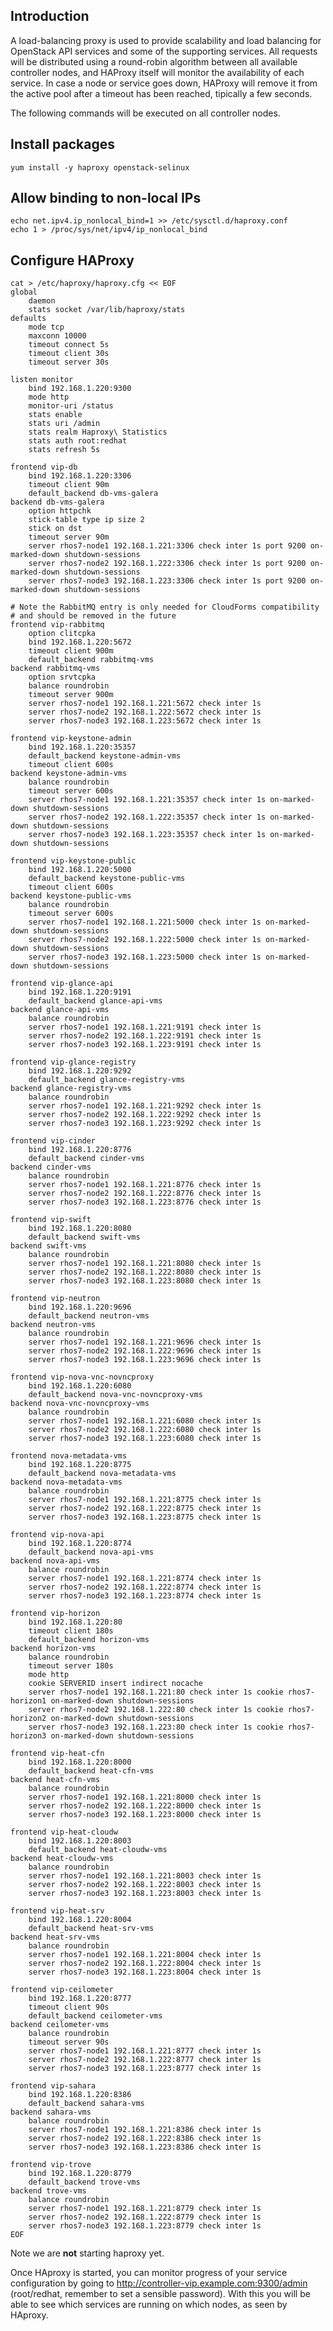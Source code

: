 Introduction
------------

A load-balancing proxy is used to provide scalability and load balancing for OpenStack API services and some of the supporting services. All requests will be distributed using a round-robin algorithm between all available controller nodes, and HAProxy itself will monitor the availability of each service. In case a node or service goes down, HAProxy will remove it from the active pool after a timeout has been reached, tipically a few seconds.

The following commands will be executed on all controller nodes.

Install packages
----------------

    yum install -y haproxy openstack-selinux

Allow binding to non-local IPs
------------------------------

    echo net.ipv4.ip_nonlocal_bind=1 >> /etc/sysctl.d/haproxy.conf
    echo 1 > /proc/sys/net/ipv4/ip_nonlocal_bind

Configure HAProxy
-----------------

    cat > /etc/haproxy/haproxy.cfg << EOF
    global
        daemon
        stats socket /var/lib/haproxy/stats
    defaults
        mode tcp
        maxconn 10000
        timeout connect 5s
        timeout client 30s
        timeout server 30s

    listen monitor
        bind 192.168.1.220:9300 
        mode http
        monitor-uri /status
        stats enable
        stats uri /admin
        stats realm Haproxy\ Statistics
        stats auth root:redhat
        stats refresh 5s

    frontend vip-db
        bind 192.168.1.220:3306
        timeout client 90m
        default_backend db-vms-galera
    backend db-vms-galera
        option httpchk
        stick-table type ip size 2
        stick on dst
        timeout server 90m
        server rhos7-node1 192.168.1.221:3306 check inter 1s port 9200 on-marked-down shutdown-sessions
        server rhos7-node2 192.168.1.222:3306 check inter 1s port 9200 on-marked-down shutdown-sessions
        server rhos7-node3 192.168.1.223:3306 check inter 1s port 9200 on-marked-down shutdown-sessions

    # Note the RabbitMQ entry is only needed for CloudForms compatibility
    # and should be removed in the future
    frontend vip-rabbitmq
        option clitcpka
        bind 192.168.1.220:5672
        timeout client 900m
        default_backend rabbitmq-vms
    backend rabbitmq-vms
        option srvtcpka
        balance roundrobin
        timeout server 900m
        server rhos7-node1 192.168.1.221:5672 check inter 1s
        server rhos7-node2 192.168.1.222:5672 check inter 1s
        server rhos7-node3 192.168.1.223:5672 check inter 1s

    frontend vip-keystone-admin
        bind 192.168.1.220:35357
        default_backend keystone-admin-vms
        timeout client 600s
    backend keystone-admin-vms
        balance roundrobin
        timeout server 600s
        server rhos7-node1 192.168.1.221:35357 check inter 1s on-marked-down shutdown-sessions
        server rhos7-node2 192.168.1.222:35357 check inter 1s on-marked-down shutdown-sessions
        server rhos7-node3 192.168.1.223:35357 check inter 1s on-marked-down shutdown-sessions

    frontend vip-keystone-public
        bind 192.168.1.220:5000
        default_backend keystone-public-vms
        timeout client 600s
    backend keystone-public-vms
        balance roundrobin
        timeout server 600s
        server rhos7-node1 192.168.1.221:5000 check inter 1s on-marked-down shutdown-sessions
        server rhos7-node2 192.168.1.222:5000 check inter 1s on-marked-down shutdown-sessions
        server rhos7-node3 192.168.1.223:5000 check inter 1s on-marked-down shutdown-sessions

    frontend vip-glance-api
        bind 192.168.1.220:9191
        default_backend glance-api-vms
    backend glance-api-vms
        balance roundrobin
        server rhos7-node1 192.168.1.221:9191 check inter 1s
        server rhos7-node2 192.168.1.222:9191 check inter 1s
        server rhos7-node3 192.168.1.223:9191 check inter 1s

    frontend vip-glance-registry
        bind 192.168.1.220:9292
        default_backend glance-registry-vms
    backend glance-registry-vms
        balance roundrobin
        server rhos7-node1 192.168.1.221:9292 check inter 1s
        server rhos7-node2 192.168.1.222:9292 check inter 1s
        server rhos7-node3 192.168.1.223:9292 check inter 1s

    frontend vip-cinder
        bind 192.168.1.220:8776
        default_backend cinder-vms
    backend cinder-vms
        balance roundrobin
        server rhos7-node1 192.168.1.221:8776 check inter 1s
        server rhos7-node2 192.168.1.222:8776 check inter 1s
        server rhos7-node3 192.168.1.223:8776 check inter 1s

    frontend vip-swift
        bind 192.168.1.220:8080
        default_backend swift-vms
    backend swift-vms
        balance roundrobin
        server rhos7-node1 192.168.1.221:8080 check inter 1s
        server rhos7-node2 192.168.1.222:8080 check inter 1s
        server rhos7-node3 192.168.1.223:8080 check inter 1s

    frontend vip-neutron
        bind 192.168.1.220:9696
        default_backend neutron-vms
    backend neutron-vms
        balance roundrobin
        server rhos7-node1 192.168.1.221:9696 check inter 1s
        server rhos7-node2 192.168.1.222:9696 check inter 1s
        server rhos7-node3 192.168.1.223:9696 check inter 1s

    frontend vip-nova-vnc-novncproxy
        bind 192.168.1.220:6080
        default_backend nova-vnc-novncproxy-vms
    backend nova-vnc-novncproxy-vms
        balance roundrobin
        server rhos7-node1 192.168.1.221:6080 check inter 1s
        server rhos7-node2 192.168.1.222:6080 check inter 1s
        server rhos7-node3 192.168.1.223:6080 check inter 1s

    frontend nova-metadata-vms
        bind 192.168.1.220:8775
        default_backend nova-metadata-vms
    backend nova-metadata-vms
        balance roundrobin
        server rhos7-node1 192.168.1.221:8775 check inter 1s
        server rhos7-node2 192.168.1.222:8775 check inter 1s
        server rhos7-node3 192.168.1.223:8775 check inter 1s

    frontend vip-nova-api
        bind 192.168.1.220:8774
        default_backend nova-api-vms
    backend nova-api-vms
        balance roundrobin
        server rhos7-node1 192.168.1.221:8774 check inter 1s
        server rhos7-node2 192.168.1.222:8774 check inter 1s
        server rhos7-node3 192.168.1.223:8774 check inter 1s

    frontend vip-horizon
        bind 192.168.1.220:80
        timeout client 180s
        default_backend horizon-vms
    backend horizon-vms
        balance roundrobin
        timeout server 180s
        mode http
        cookie SERVERID insert indirect nocache
        server rhos7-node1 192.168.1.221:80 check inter 1s cookie rhos7-horizon1 on-marked-down shutdown-sessions
        server rhos7-node2 192.168.1.222:80 check inter 1s cookie rhos7-horizon2 on-marked-down shutdown-sessions
        server rhos7-node3 192.168.1.223:80 check inter 1s cookie rhos7-horizon3 on-marked-down shutdown-sessions

    frontend vip-heat-cfn
        bind 192.168.1.220:8000
        default_backend heat-cfn-vms
    backend heat-cfn-vms
        balance roundrobin
        server rhos7-node1 192.168.1.221:8000 check inter 1s
        server rhos7-node2 192.168.1.222:8000 check inter 1s
        server rhos7-node3 192.168.1.223:8000 check inter 1s

    frontend vip-heat-cloudw
        bind 192.168.1.220:8003
        default_backend heat-cloudw-vms
    backend heat-cloudw-vms
        balance roundrobin
        server rhos7-node1 192.168.1.221:8003 check inter 1s
        server rhos7-node2 192.168.1.222:8003 check inter 1s
        server rhos7-node3 192.168.1.223:8003 check inter 1s

    frontend vip-heat-srv
        bind 192.168.1.220:8004
        default_backend heat-srv-vms
    backend heat-srv-vms
        balance roundrobin
        server rhos7-node1 192.168.1.221:8004 check inter 1s
        server rhos7-node2 192.168.1.222:8004 check inter 1s
        server rhos7-node3 192.168.1.223:8004 check inter 1s

    frontend vip-ceilometer
        bind 192.168.1.220:8777
        timeout client 90s
        default_backend ceilometer-vms
    backend ceilometer-vms
        balance roundrobin
        timeout server 90s
        server rhos7-node1 192.168.1.221:8777 check inter 1s
        server rhos7-node2 192.168.1.222:8777 check inter 1s
        server rhos7-node3 192.168.1.223:8777 check inter 1s

    frontend vip-sahara
        bind 192.168.1.220:8386
        default_backend sahara-vms
    backend sahara-vms
        balance roundrobin
        server rhos7-node1 192.168.1.221:8386 check inter 1s
        server rhos7-node2 192.168.1.222:8386 check inter 1s
        server rhos7-node3 192.168.1.223:8386 check inter 1s

    frontend vip-trove
        bind 192.168.1.220:8779
        default_backend trove-vms
    backend trove-vms
        balance roundrobin
        server rhos7-node1 192.168.1.221:8779 check inter 1s
        server rhos7-node2 192.168.1.222:8779 check inter 1s
        server rhos7-node3 192.168.1.223:8779 check inter 1s
    EOF

Note we are **not** starting haproxy yet.

Once HAproxy is started, you can monitor progress of your service configuration by going to [<http://controller-vip.example.com:9300/admin>](http://controller-vip.example.com:9300/admin) (root/redhat, remember to set a sensible password). With this you will be able to see which services are running on which nodes, as seen by HAproxy.
